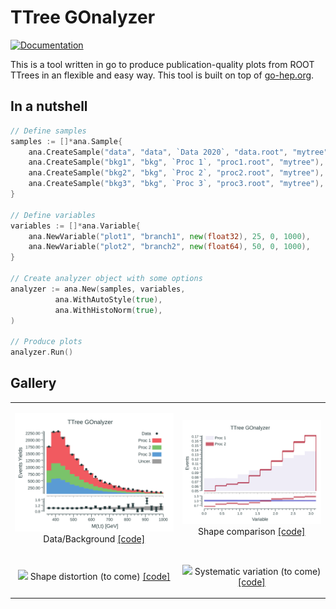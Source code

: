 # TTree GOnalyzer

[![Documentation](https://godoc.org/github.com/rmadar/tree-gonalyzer?status.svg)](https://godoc.org/github.com/rmadar/tree-gonalyzer)

This is a tool written in go to produce publication-quality plots from ROOT TTrees in an flexible and easy way.
This tool is built on top of [go-hep.org](https://go-hep.org).

## In a nutshell

```go
// Define samples
samples := []*ana.Sample{
	ana.CreateSample("data", "data", `Data 2020`, "data.root", "mytree"),
	ana.CreateSample("bkg1", "bkg", `Proc 1`, "proc1.root", "mytree"),
	ana.CreateSample("bkg2", "bkg", `Proc 2`, "proc2.root", "mytree"),
	ana.CreateSample("bkg3", "bkg", `Proc 3`, "proc3.root", "mytree"),
}

// Define variables
variables := []*ana.Variable{
	ana.NewVariable("plot1", "branch1", new(float32), 25, 0, 1000),
	ana.NewVariable("plot2", "branch2", new(float64), 50, 0, 1000),
}

// Create analyzer object with some options
analyzer := ana.New(samples, variables,
	      ana.WithAutoStyle(true),
	      ana.WithHistoNorm(true),
)

// Produce plots
analyzer.Run()

```

## Gallery

<table>
  <tr>
    <td><p align="center"><img src="ana/testdata/Plots_simpleUseCase/Mttbar_golden.png">
	Data/Background <a href="https://godoc.org/github.com/rmadar/tree-gonalyzer/ana#example-package--ASimpleUseCase" target="_blank">[code]</a></p>
    </td>
    <td><p align="center"><img src="ana/testdata/Plots_shapeComparison/DphiLL_golden.png">
	Shape comparison <a href="https://godoc.org/github.com/rmadar/tree-gonalyzer/ana#example-package--ShapeComparison">[code]</a></p>
    </td>
  </tr>


  <tr>
    <td><p align="center"><img src="ana/testdata/Plots_XXX/Mttbar_golden.png">
	Shape distortion (to come) <a href="https://github.com/rmadar/tree-gonalyzer/blob/master/ana/XXX">[code]</a></p>
    </td>
    <td><p align="center"><img src="ana/testdata/Plots_XXX/DphiLL_golden.png">
	Systematic variation (to come) <a href="https://github.com/rmadar/tree-gonalyzer/blob/master/ana/XXX">[code]</a></p>
    </td>
  </tr>


 </table>

